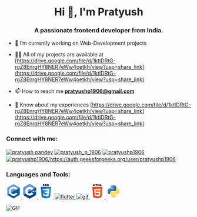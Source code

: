 <h1 align="center">Hi 👋, I'm Pratyush</h1>
<h3 align="center">A passionate frontend developer from India.</h3>

- 🔭 I’m currently working on Web-Development projects

- 👨‍💻 All of my projects are available at [https://drive.google.com/file/d/1ktIDRtG-rgZ8EnrgHY8NER7eWw4oetkh/view?usp=share_link](https://drive.google.com/file/d/1ktIDRtG-rgZ8EnrgHY8NER7eWw4oetkh/view?usp=share_link)

- 📫 How to reach me **pratyushp1906@gmail.com**

- 📄 Know about my experiences [https://drive.google.com/file/d/1ktIDRtG-rgZ8EnrgHY8NER7eWw4oetkh/view?usp=share_link](https://drive.google.com/file/d/1ktIDRtG-rgZ8EnrgHY8NER7eWw4oetkh/view?usp=share_link)

<h3 align="left">Connect with me:</h3>
<p align="left">
<a href="https://linkedin.com/in/pratyush pandey" target="blank"><img align="center" src="https://raw.githubusercontent.com/rahuldkjain/github-profile-readme-generator/master/src/images/icons/Social/linked-in-alt.svg" alt="pratyush pandey" height="30" width="40" /></a>
<a href="https://instagram.com/pratyush_p_1906" target="blank"><img align="center" src="https://raw.githubusercontent.com/rahuldkjain/github-profile-readme-generator/master/src/images/icons/Social/instagram.svg" alt="pratyush_p_1906" height="30" width="40" /></a>
<a href="https://www.leetcode.com/pratyushp1906" target="blank"><img align="center" src="https://raw.githubusercontent.com/rahuldkjain/github-profile-readme-generator/master/src/images/icons/Social/leet-code.svg" alt="pratyushp1906" height="30" width="40" /></a>
<a href="https://auth.geeksforgeeks.org/user/pratyushp1906/https://auth.geeksforgeeks.org/user/pratyushp1906" target="blank"><img align="center" src="https://raw.githubusercontent.com/rahuldkjain/github-profile-readme-generator/master/src/images/icons/Social/geeks-for-geeks.svg" alt="pratyushp1906/https://auth.geeksforgeeks.org/user/pratyushp1906" height="30" width="40" /></a>
</p>

<h3 align="left">Languages and Tools:</h3>
<p align="left"> <a href="https://www.cprogramming.com/" target="_blank" rel="noreferrer"> <img src="https://raw.githubusercontent.com/devicons/devicon/master/icons/c/c-original.svg" alt="c" width="40" height="40"/> </a> <a href="https://www.w3schools.com/cpp/" target="_blank" rel="noreferrer"> <img src="https://raw.githubusercontent.com/devicons/devicon/master/icons/cplusplus/cplusplus-original.svg" alt="cplusplus" width="40" height="40"/> </a> <a href="https://www.w3schools.com/css/" target="_blank" rel="noreferrer"> <img src="https://raw.githubusercontent.com/devicons/devicon/master/icons/css3/css3-original-wordmark.svg" alt="css3" width="40" height="40"/> </a> <a href="https://flutter.dev" target="_blank" rel="noreferrer"> <img src="https://www.vectorlogo.zone/logos/flutterio/flutterio-icon.svg" alt="flutter" width="40" height="40"/> </a> <a href="https://git-scm.com/" target="_blank" rel="noreferrer"> <img src="https://www.vectorlogo.zone/logos/git-scm/git-scm-icon.svg" alt="git" width="40" height="40"/> </a> <a href="https://www.w3.org/html/" target="_blank" rel="noreferrer"> <img src="https://raw.githubusercontent.com/devicons/devicon/master/icons/html5/html5-original-wordmark.svg" alt="html5" width="40" height="40"/> </a> <a href="https://www.python.org" target="_blank" rel="noreferrer"> <img src="https://raw.githubusercontent.com/devicons/devicon/master/icons/python/python-original.svg" alt="python" width="40" height="40"/> </a> </p>
<img src="https://repository-images.githubusercontent.com/462900780/0a10af70-6cbf-46df-9071-0ff586a3b1d6" alt="GIF" />
